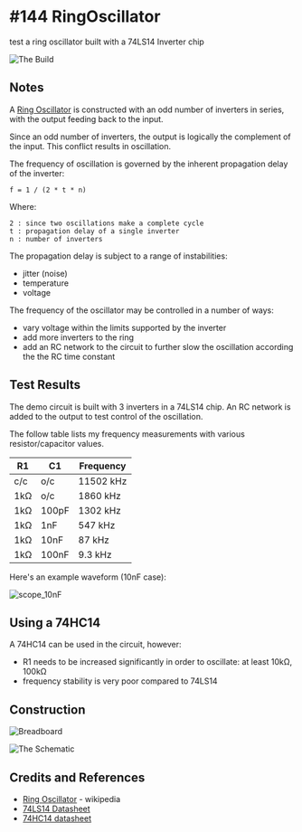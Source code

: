 # #144 RingOscillator

test a ring oscillator built with a 74LS14 Inverter chip

![The Build](./assets/RingOscillator_build.jpg?raw=true)

## Notes

A [Ring Oscillator](https://en.wikipedia.org/wiki/Ring_oscillator) is constructed
with an odd number of inverters in series, with the output feeding back to the input.

Since an odd number of inverters, the output is logically the complement of the input.
This conflict results in oscillation.

The frequency of oscillation is governed by the inherent propagation delay of the inverter:

    f = 1 / (2 * t * n)

Where:

    2 : since two oscillations make a complete cycle
    t : propagation delay of a single inverter
    n : number of inverters

The propagation delay is subject to a range of instabilities:

* jitter (noise)
* temperature
* voltage

The frequency of the oscillator may be controlled in a number of ways:

* vary voltage within the limits supported by the inverter
* add more inverters to the ring
* add an RC network to the circuit to further slow the oscillation according the the RC time constant

## Test Results

The demo circuit is built with 3 inverters in a 74LS14 chip.
An RC network is added to the output to test control of the oscillation.

The follow table lists my frequency measurements with various resistor/capacitor values.

| R1  | C1    | Frequency |
|-----|-------|-----------|
| c/c | o/c   | 11502 kHz |
| 1kΩ | o/c   | 1860 kHz  |
| 1kΩ | 100pF | 1302 kHz  |
| 1kΩ | 1nF   | 547 kHz   |
| 1kΩ | 10nF  | 87 kHz    |
| 1kΩ | 100nF | 9.3 kHz   |

Here's an example waveform (10nF case):

![scope_10nF](./assets/scope_10nF.gif?raw=true)

## Using a 74HC14

A 74HC14 can be used in the circuit, however:

* R1 needs to be increased significantly in order to oscillate: at least 10kΩ, 100kΩ
* frequency stability is very poor compared to 74LS14

## Construction

![Breadboard](./assets/RingOscillator_bb.jpg?raw=true)

![The Schematic](./assets/RingOscillator_schematic.jpg?raw=true)

## Credits and References

* [Ring Oscillator](https://en.wikipedia.org/wiki/Ring_oscillator) - wikipedia
* [74LS14 Datasheet](https://www.futurlec.com/74LS/74LS14.shtml)
* [74HC14 datasheet](https://www.futurlec.com/74HC/74HC14.shtml)
